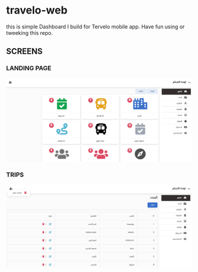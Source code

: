 # travelo-web

this is simple Dashboard I build for Tervelo mobile app.
Have fun using or tweeking this repo.


## SCREENS 

### LANDING PAGE
![](travelo.web.png)

### TRIPS

![](example_page.png)


